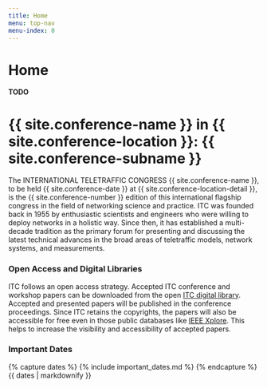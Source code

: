```yaml
---
title: Home
menu: top-nav
menu-index: 0
---
```


# Home

**TODO**


# {{ site.conference-name }} in {{ site.conference-location }}: {{ site.conference-subname }}

The INTERNATIONAL TELETRAFFIC CONGRESS {{ site.conference-name }}, to be held {{ site.conference-date }} at {{ site.conference-location-detail }}, is the {{ site.conference-number }} edition of this international flagship congress in the field of networking science and practice. ITC was founded back in 1955 by enthusiastic scientists and engineers who were willing to deploy networks in a holistic way. Since then, it has estab­lished a multi-decade tradition as the primary forum for presenting and dis­cussing the latest technical advances in the broad areas of teletraffic models, network systems, and measurements.

### Open Access and Digital Libraries

ITC follows an open access strategy. Accepted ITC conference and workshop papers can be downloaded from the open [ITC digital library](https://itc-conference.org/itc-library.html). Accepted and presented papers will be published in the conference proceedings. Since ITC retains the copyrights, the papers will also be accessible for free even in those public databases like [IEEE Xplore](https://ieeexplore.ieee.org/Xplore/home.jsp). This helps to increase the visibility and accessibility of accepted papers.

### Important Dates

{% capture dates %}
{% include important_dates.md %}
{% endcapture %}
{{ dates | markdownify }}

